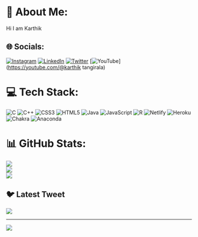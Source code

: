 # 💫 About Me:
Hi I am Karthik


## 🌐 Socials:
[![Instagram](https://img.shields.io/badge/Instagram-%23E4405F.svg?logo=Instagram&logoColor=white)](https://instagram.com/karthik_prince1608) [![LinkedIn](https://img.shields.io/badge/LinkedIn-%230077B5.svg?logo=linkedin&logoColor=white)](https://linkedin.com/in/204g1a3317@srit.ac.in) [![Twitter](https://img.shields.io/badge/Twitter-%231DA1F2.svg?logo=Twitter&logoColor=white)](https://twitter.com/karthik1608) [![YouTube](https://img.shields.io/badge/YouTube-%23FF0000.svg?logo=YouTube&logoColor=white)](https://youtube.com/@karthik tangirala) 

# 💻 Tech Stack:
![C](https://img.shields.io/badge/c-%2300599C.svg?style=for-the-badge&logo=c&logoColor=white) ![C++](https://img.shields.io/badge/c++-%2300599C.svg?style=for-the-badge&logo=c%2B%2B&logoColor=white) ![CSS3](https://img.shields.io/badge/css3-%231572B6.svg?style=for-the-badge&logo=css3&logoColor=white) ![HTML5](https://img.shields.io/badge/html5-%23E34F26.svg?style=for-the-badge&logo=html5&logoColor=white) ![Java](https://img.shields.io/badge/java-%23ED8B00.svg?style=for-the-badge&logo=java&logoColor=white) ![JavaScript](https://img.shields.io/badge/javascript-%23323330.svg?style=for-the-badge&logo=javascript&logoColor=%23F7DF1E) ![R](https://img.shields.io/badge/r-%23276DC3.svg?style=for-the-badge&logo=r&logoColor=white) ![Netlify](https://img.shields.io/badge/netlify-%23000000.svg?style=for-the-badge&logo=netlify&logoColor=#00C7B7) ![Heroku](https://img.shields.io/badge/heroku-%23430098.svg?style=for-the-badge&logo=heroku&logoColor=white) ![Chakra](https://img.shields.io/badge/chakra-%234ED1C5.svg?style=for-the-badge&logo=chakraui&logoColor=white) ![Anaconda](https://img.shields.io/badge/Anaconda-%2344A833.svg?style=for-the-badge&logo=anaconda&logoColor=white)
# 📊 GitHub Stats:
![](https://github-readme-stats.vercel.app/api?username=karthik160803&theme=synthwave&hide_border=false&include_all_commits=false&count_private=false)<br/>
![](https://github-readme-streak-stats.herokuapp.com/?user=karthik160803&theme=synthwave&hide_border=false)<br/>
![](https://github-readme-stats.vercel.app/api/top-langs/?username=karthik160803&theme=synthwave&hide_border=false&include_all_commits=false&count_private=false&layout=compact)

## 🐦 Latest Tweet
[![](https://gtce.itsvg.in/api?username=karthik1608)](https://github.com/VishwaGauravIn/github-twitter-card-embed)

---
[![](https://visitcount.itsvg.in/api?id=karthik160803&icon=0&color=0)](https://visitcount.itsvg.in)

<!-- Proudly created with GPRM ( https://gprm.itsvg.in ) -->
